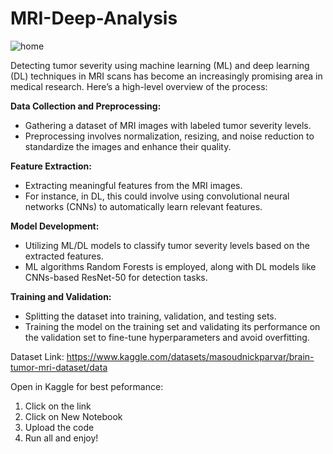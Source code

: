 # MRI-Deep-Analysis

![home](https://github.com/MainakRepositor/MRI-Deep-Analysis/assets/64016811/cb736790-a848-4851-a647-878a18f04ec6)


Detecting tumor severity using machine learning (ML) and deep learning (DL) techniques in MRI scans has become an increasingly promising area in medical research. Here’s a high-level overview of the process:

**Data Collection and Preprocessing:**
- Gathering a dataset of MRI images with labeled tumor severity levels.
- Preprocessing involves normalization, resizing, and noise reduction to standardize the images and enhance their quality.

**Feature Extraction:**
- Extracting meaningful features from the MRI images.
- For instance, in DL, this could involve using convolutional neural networks (CNNs) to automatically learn relevant features.

**Model Development:**
- Utilizing ML/DL models to classify tumor severity levels based on the extracted features.
- ML algorithms Random Forests is employed, along with DL models like CNNs-based ResNet-50 for detection tasks.
  
**Training and Validation:**
- Splitting the dataset into training, validation, and testing sets.
- Training the model on the training set and validating its performance on the validation set to fine-tune hyperparameters and avoid overfitting.


Dataset Link: https://www.kaggle.com/datasets/masoudnickparvar/brain-tumor-mri-dataset/data

Open in Kaggle for best peformance:
1. Click on the link
2. Click on New Notebook
3. Upload the code
4. Run all and enjoy!